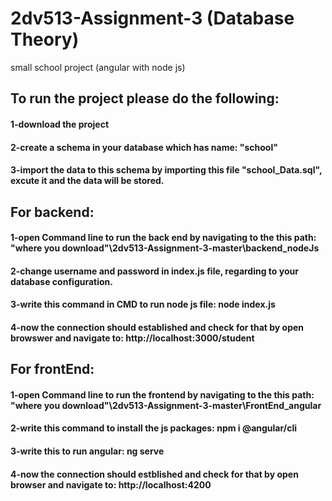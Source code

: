 # 2dv513-Assignment-3 (Database Theory)
small school project (angular with node js)

## To run the project please do the following:
#### 1-download the project
#### 2-create a schema in your database which has name: "school"
#### 3-import the data to this schema by importing this file "school_Data.sql", excute it and the data will be stored.

## For backend:
#### 1-open Command line to run the back end by navigating to the this path: "where you download"\2dv513-Assignment-3-master\backend_nodeJs
#### 2-change username and password in index.js file, regarding to your database configuration.
#### 3-write this command in CMD to run node js file: node index.js
####  4-now the connection should established and check for that by open browswer and navigate to: http://localhost:3000/student

## For frontEnd:
#### 1-open Command line to run the frontend by navigating to the this path: "where you download"\2dv513-Assignment-3-master\FrontEnd_angular
#### 2-write this command to install the js packages: npm i @angular/cli
#### 3-write this to run angular: ng serve
#### 4-now the connection should estblished and check for that by open browser and navigate to: http://localhost:4200

